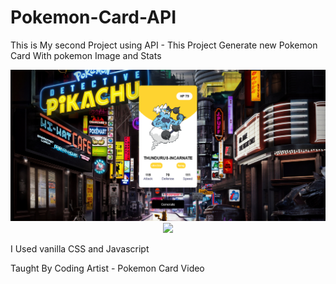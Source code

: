 # Pokemon-Card-API

This is My second Project using API - This Project Generate new Pokemon Card With pokemon Image and Stats

<div align='center'>
<img src="Screenshots/Screenshot 2023-10-27 at 19-24-08 Document.png">
</div>

<div align='center'>
<img src=".Screenshots/Screenshot 2023-10-27 at 19-23-35 Document.png">
</div>

I Used vanilla CSS and Javascript

Taught By Coding Artist - Pokemon Card Video

